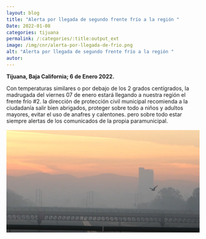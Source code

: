 ```yaml
---
layout: blog
title: "Alerta por llegada de segundo frente frío a la región "
Date: 2022-01-08
categories: tijuana
permalink: /:categories/:title:output_ext
image: /img/cnr/alerta-por-llegada-de-frio.png
alt: "Alerta por llegada de segundo frente frío a la región "
autor:
---
```


**Tijuana, Baja California; 6 de Enero 2022.** 

Con temperaturas similares o por debajo de los 2 grados centígrados, la madrugada del viernes 07 de enero estará llegando a nuestra región el frente frío #2.
la dirección de protección civil municipal recomienda a la ciudadanía salir bien abrigados, proteger sobre todo a niños y adultos mayores, evitar el uso de anafres y calentones.
pero sobre todo estar siempre alertas de los comunicados de la propia paramunicipal.

<div id="carouselExampleSlidesOnly" class="carousel slide" data-ride="carousel">
  <div class="carousel-inner">
    <div class="carousel-item active">
       <img class="d-block w-100" src="/img/cnr/alerta-por-llegada-de-frio.png" loading="lazy"  alt="Alerta por llegada de segundo frente frío a la región ">
    </div>
  </div>
</div>